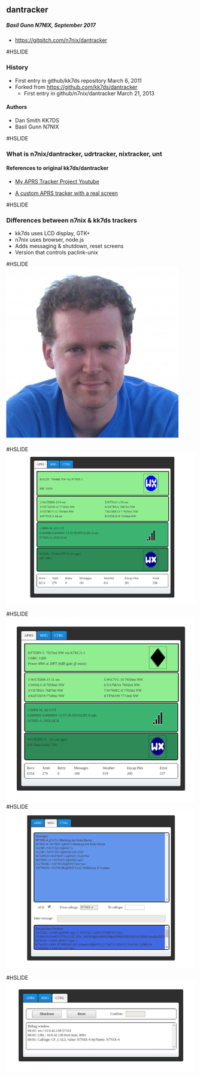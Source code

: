 ## dantracker
##### Basil Gunn N7NIX,  September 2017
 * https://gitpitch.com/n7nix/dantracker

#HSLIDE

### History

* First entry in github/kk7ds repository March 6, 2011
* Forked from https://github.com/kk7ds/dantracker
  * First entry in github/n7nix/dantracker March 21, 2013

#### Authors
* Dan Smith KK7DS
* Basil Gunn N7NIX

#HSLIDE

### What is n7nix/dantracker, udrtracker, nixtracker, unt

#### References to original kk7ds/dantracker

* [My APRS Tracker Project Youtube](https://www.youtube.com/watch?v=JOaTdWAwdUQ)

* [A custom APRS tracker with a real screen](http://www.danplanet.com/blog/?s=a%20custom%20aprs%20tracker%20with%20a%20real%20screen)

#HSLIDE

### Differences between n7nix & kk7ds trackers

* kk7ds uses LCD display, GTK+
* n7nix uses browser, node.js
* Adds messaging & shutdown, reset screens
* Version that controls paclink-unix

#HSLIDE
![Dan Smith](assets/dan_smith.jpg)

#HSLIDE
![Tracker APRS screen 1](assets/tracker-aprs-20170901.png)

#HSLIDE
![Tracker APRS screen 2](assets/tracker-aprs-20170901_2.png)
#HSLIDE
![Tracker MSG screen](assets/tracker-msg-20170901.png)

#HSLIDE
![Tracker CTRL screen](assets/tracker-ctrl-20170901.png)